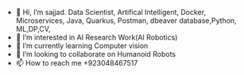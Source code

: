 - 👋 Hi, I’m sajjad. Data Scientist, Artifical Intelligent, Docker, Microservices, Java, Quarkus, Postman, dbeaver database,Python, ML,DP,CV, 
- 👀 I’m interested in AI Research Work(AI Robotics)
- 🌱 I’m currently learning Computer vision
- 💞️ I’m looking to collaborate on Humanoid Robots
- 📫 How to reach me +923048467517

<!---
PrinceSajjadHussain/PrinceSajjadHussain is a ✨ special ✨ repository because its `README.md` (this file) appears on your GitHub profile.
You can click the Preview link to take a look at your changes.
--->
